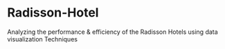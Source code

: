 # Radisson-Hotel
Analyzing the performance &amp; efficiency of the Radisson Hotels using data visualization Techniques
